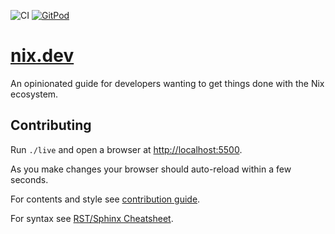 <img alt="CI"
     src="https://github.com/nix-dot-dev/nix.dev/workflows/CI/badge.svg">
<a href="https://gitpod.io/#https://github.com/nix-dot-dev/nix.dev">
  <img alt="GitPod"
       src="https://gitpod.io/button/open-in-gitpod.svg">
</a>

# [nix.dev](https://nix.dev)

An opinionated guide for developers wanting to get things done with the Nix ecosystem.

## Contributing

Run `./live` and open a browser at <http://localhost:5500>.

As you make changes your browser should auto-reload within a few seconds.

For contents and style see [contribution guide](./CONTRIBUTING.md).

For syntax see [RST/Sphinx Cheatsheet](https://sphinx-tutorial.readthedocs.io/cheatsheet/).
